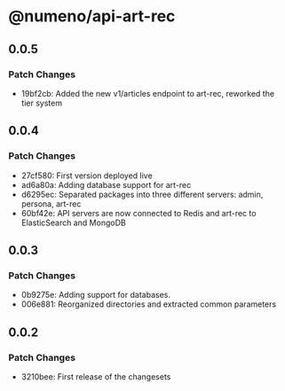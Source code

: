 # @numeno/api-art-rec

## 0.0.5

### Patch Changes

- 19bf2cb: Added the new v1/articles endpoint to art-rec, reworked the tier system

## 0.0.4

### Patch Changes

- 27cf580: First version deployed live
- ad6a80a: Adding database support for art-rec
- d6295ec: Separated packages into three different servers: admin, persona, art-rec
- 60bf42e: API servers are now connected to Redis and art-rec to ElasticSearch and MongoDB

## 0.0.3

### Patch Changes

- 0b9275e: Adding support for databases.
- 006e881: Reorganized directories and extracted common parameters

## 0.0.2

### Patch Changes

- 3210bee: First release of the changesets
